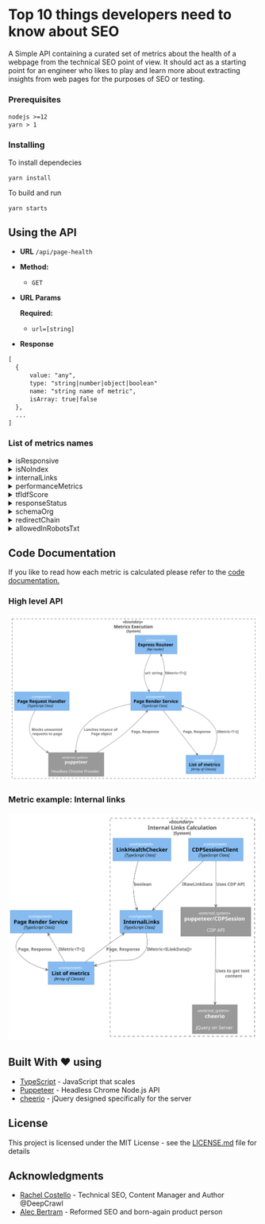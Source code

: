 # Top 10 things developers need to know about SEO

A Simple API containing a curated set of metrics about the health of a webpage from the technical SEO point of view. It should act as a starting point for an engineer who likes to play and learn more about extracting insights from web pages for the purposes of SEO or testing.

### Prerequisites

```
nodejs >=12
yarn > 1
```

### Installing

To install dependecies

```
yarn install
```

To build and run

```
yarn starts
```

## Using the API

- **URL**
  `/api/page-health`

- **Method:**

  - `GET`

- **URL Params**

  **Required:**

  - `url=[string]`

- **Response**

```
[
  {
      value: "any",
      type: "string|number|object|boolean"
      name: "string name of metric",
      isArray: true|false
  },
  ...
]
```

### List of metrics names

<details>
<summary>isResponsive</summary>
<p>

```
{
  "value": true | false,
  "type": "boolean",
  "name": "isResponsive",
  "isArray": false
}
```

</p>
</details>

<details>
<summary>isNoIndex</summary>
<p>

```
{
  "value": true | false,
  "type": "boolean",
  "name": "isNoIndex",
  "isArray": false
}
```

</p>
</details>

<details>
<summary>internalLinks</summary>
<p>

```
  {
    value: [
      {
        href: "https://stackoverflow.com",
        listeners: [{
          type: "click",
          useCapture: false,
          passive: false,
          once: false,
          scriptId: "12",
          lineNumber: 2,
          columnNumber: 9085
        }],
        text: " Stack Overflow ",
        healthy: true
      }
    ],
    type: "object",
    name: "internalLinks",
    isArray: true
  }
```

ILinkData: https://github.com/deepcrawl/top10-seo-list-for-developer/blob/master/docs/interfaces/ilinkdata.md

</p>
</details>

<details>
<summary>performanceMetrics</summary>
<p>

```
  {
    value: [
        {
          name: "first-paint",
          entryType: "paint",
          startTime: 1171.500000054948,
          duration: 0
        },
        {
          name: "first-contentful-paint",
          entryType: "paint",
          startTime: 1171.500000054948,
          duration: 0
        }
    ],
    type: "object",
    name: "internalLinks",
    isArray: true
  }
```

PerformanceEntry: https://developer.mozilla.org/en-US/docs/Web/API/PerformanceEntry

</p>
</details>

<details>
<summary>tfIdfScore</summary>
<p>

```
  {
    value: [
      {
        term: "http",
        tf: 22,
        idf: 0.3068528194400547,
        tfidf: 6.750762027681204
        },
        {
        term: "request",
        tf: 22,
        idf: 0.3068528194400547,
        tfidf: 6.750762027681204
        },
        {
        term: "status",
        tf: 19,
        idf: 0.3068528194400547,
        tfidf: 5.830203569361039
      }
    ],
    type: "object",
    name: "internalLinks",
    isArray: true
  }
```

tfIdfTerm: https://github.com/NaturalNode/natural#tf-idf

</p>
</details>

<details>
<summary>responseStatus</summary>
<p>

```
{
  "value": 200,
  "type": "number",
  "name": "responseStatus",
  "isArray": false
}
```

</p>
</details>

<details>
<summary>schemaOrg</summary>
<p>

```
  {
    value: [
          {
        @type: "Answer",
        upvoteCount: "200",
        text: " I recommend status code 422, "
        Unprocessable Entity ". 11.2. 422 Unprocessable Entity The 422 (Unprocessable Entity) status code means the server understands the content type of the request entity (hence a 415(Unsupported Media Type) status code is inappropriate), and the syntax of the request entity is correct (thus a 400 (Bad Request) status code is inappropriate) but was unable to process the contained instructions. For example, this error condition may occur if an XML request body contains well-formed (i.e., syntactically correct), but semantically erroneous, XML instructions. ",
        dateCreated: "",
        url: "/a/3291292"
      }
    ]
    type: "object",
    name: "schemaOrg",
    isArray: true
  }
```

IMiccroDataScope: https://github.com/deepcrawl/top10-seo-list-for-developer/blob/master/docs/interfaces/imiccrodatascope.md

</p>
</details>

<details>
<summary>redirectChain</summary>
<p>

```
  {
    value: [
            {
        url: "https://stackoverflow.com/questions/3290182/rest-http-status-codes-for-failed-validation-or-invalid-duplicate",
        status: 200,
        isRedirect: false
      }
    ]
    type: "object",
    name: "redirectChain",
    isArray: true
  }
```

IRedirectChainItem: https://github.com/deepcrawl/top10-seo-list-for-developer/blob/master/docs/interfaces/iredirectchainitem.md

</p>
</details>

<details>
<summary>allowedInRobotsTxt</summary>
<p>

```
  {
    value: {
      isAllowed: true,
      matchedAtLine: 68
    },
    type: "object",
    name: "allowedInRobotsTxt",
    isArray: false
  }
```

IAllowedInRobotsTxt: https://github.com/deepcrawl/top10-seo-list-for-developer/blob/master/docs/interfaces/iallowedinrobotstxt.md

</p>
</details>

## Code Documentation

If you like to read how each metric is calculated please refer to the [code documentation.](https://github.com/deepcrawl/top10-seo-list-for-developer/blob/master/docs/README.md)

### High level API

![High level API](designs/out/designs/high-level-api.svg)

### Metric example: Internal links

![High level API](designs/out/designs/metrics/internal-links.svg)

## Built With ❤️ using

- [TypeScript](https://www.typescriptlang.org/) - JavaScript that scales
- [Puppeteer](https://github.com/GoogleChrome/puppeteer) - Headless Chrome Node.js API
- [cheerio](https://github.com/cheeriojs/cheerio) - jQuery designed specifically for the server

## License

This project is licensed under the MIT License - see the [LICENSE.md](LICENSE.md) file for details

## Acknowledgments

- [Rachel Costello](https://twitter.com/rachellcostello) - Technical SEO, Content Manager and Author @DeepCrawl
- [Alec Bertram](https://twitter.com/KiwiAlec) - Reformed SEO and born-again product person
